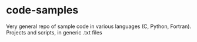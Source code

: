 # code-samples
Very general repo of sample code in various languages (C, Python, Fortran). 
Projects and scripts, in generic .txt files
